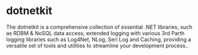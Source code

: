 # dotnetkit
The dotnetkit is a comprehensive collection of essential .NET libraries, such as RDBM &amp; NoSQL data access, extended logging with various 3rd Parth logging libraries such as Log4Net, NLog, Seri Log and Caching, providing a versatile set of tools and utilities to streamline your development process..
